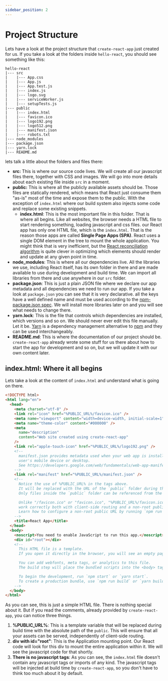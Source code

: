 ```yaml
---
sidebar_position: 2
---
```


# Project Structure

Lets have a look at the project structure that `create-react-app` just created for us. If you take a look at the folders inside `hello-react`, you should see something like this:

```shell
hello-react
|--- src
|    |--- App.css
|    |--- App.js
|    |--- App.test.js
|    |--- index.js
|    |--- logo.svg
|    |--- serviceWorker.js
|    |--- setupTests.js
|--- public
|    |--- index.html
|    |--- favicon.ico
|    |--- logo192.png
|    |--- logo512.png
|    |--- manifest.json
|    |--- robots.txt
|--- node_modules
|--- package.json
|--- yarn.lock
|--- README.md
```

lets talk a little about the folders and files there:

- **src:** This is where our source code lives. We will create all our javascript files there, together with CSS and images. We will go into more details about each existing file inside `src` in a moment.
- **public:** This is where all the publicly available assets should be. Those files are statically rendered, which means that React just consume them "as-is" most of the time and expose them to the public. With the exception of `index.html` where our build system also injects some code and replace some existing snippets.
  - **index.html**: This is the most important file in this folder. That is where all begins. Like all websites, the browser needs a HTML file to start rendering something, loading javascript and css files. our React app has only one HTML file, which is the `index.html`. That is the reason those apps are called **Single Page Apps (SPA)**. React uses a single DOM element in the tree to mount the whole application. You might think that is very inefficient, but the [React reconciliation algorithm](https://reactjs.org/docs/reconciliation.html) is quite clever in optimizing which elements should render and update at any given point in time.
- **node_modules**: This is where all our dependencies live. All the libraries we use, including React itself, has its own folder in there and are made available to use during development and build time. We can import all libraries from there and use anywhere in our `src` folder.
- **package.json**: This is just a plain JSON file where we declare our app metadata and all dependencies we need to run our app. If you take a look at `package.json` you can see that it is very declarative. all the keys have a well defined name and must be used according to the [npm-package.json spec](https://docs.npmjs.com/files/package.json). We will install more libraries later on and you will see what needs to change there.
- **yarn.lock**: This is the file that controls which dependencies are installed, which versions and so on. We should never ever edit this file manually. Let it be. [Yarn](https://yarnpkg.com/lang/en/) is a dependency management alternative to [npm](https://www.npmjs.com/) and they can be used interchangeably.
- **README.md**: This is where the documentation of our project should be. `create-react-app` already wrote some stuff for us there about how to start the app for development and so on, but we will update it with our own content later.

## index.html: Where it all begins

Lets take a look at the content of `index.html` and understand what is going on there.

```html
<!DOCTYPE html>
<html lang="en">
  <head>
    <meta charset="utf-8" />
    <link rel="icon" href="%PUBLIC_URL%/favicon.ico" />
    <meta name="viewport" content="width=device-width, initial-scale=1" />
    <meta name="theme-color" content="#000000" />
    <meta
      name="description"
      content="Web site created using create-react-app"
    />
    <link rel="apple-touch-icon" href="%PUBLIC_URL%/logo192.png" />
    <!--
      manifest.json provides metadata used when your web app is installed on a
      user's mobile device or desktop. 
      See https://developers.google.com/web/fundamentals/web-app-manifest/
    -->
    <link rel="manifest" href="%PUBLIC_URL%/manifest.json" />
    <!--
      Notice the use of %PUBLIC_URL% in the tags above.
      It will be replaced with the URL of the `public` folder during the build.
      Only files inside the `public` folder can be referenced from the HTML.

      Unlike "/favicon.ico" or "favicon.ico", "%PUBLIC_URL%/favicon.ico" will
      work correctly both with client-side routing and a non-root public URL.
      Learn how to configure a non-root public URL by running `npm run build`.
    -->
    <title>React App</title>
  </head>
  <body>
    <noscript>You need to enable JavaScript to run this app.</noscript>
    <div id="root"></div>
    <!--
      This HTML file is a template.
      If you open it directly in the browser, you will see an empty page.

      You can add webfonts, meta tags, or analytics to this file.
      The build step will place the bundled scripts into the <body> tag.

      To begin the development, run `npm start` or `yarn start`.
      To create a production bundle, use `npm run build` or `yarn build`.
    -->
  </body>
</html>
```

As you can see, this is just a simple HTML file. There is nothing special about it. But if you read the comments, already provided by `create-react-app`, you can notice three things.

1. **%PUBLIC_URL%**: This is a template variable that will be replaced during build time with the absolute path of the `public`. This will ensure that all your assets can be served, independently of client-side routing.
2. **div with id="root"**: This is the Application mounting point. Our React code will look for this div to mount the entire application within it. We will see the javascript code for that shortly.
3. **There is no javascript tags**: As you can see, the `index.html` file doesn't contain any javascript tags or imports of any kind. The javascript tags will be injected at build time by `create-react-app`, so you don't have to think too much about it by default.
